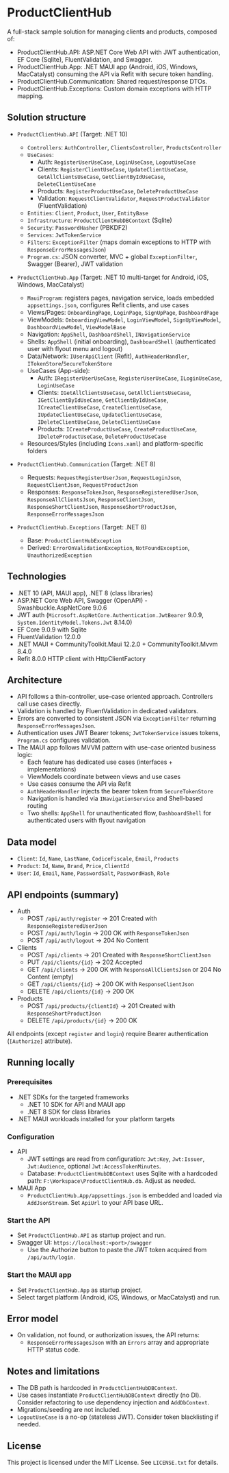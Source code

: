 # ProductClientHub

A full-stack sample solution for managing clients and products, composed of:
- ProductClientHub.API: ASP.NET Core Web API with JWT authentication, EF Core (Sqlite), FluentValidation, and Swagger.
- ProductClientHub.App: .NET MAUI app (Android, iOS, Windows, MacCatalyst) consuming the API via Refit with secure token handling.
- ProductClientHub.Communication: Shared request/response DTOs.
- ProductClientHub.Exceptions: Custom domain exceptions with HTTP mapping.

## Solution structure
- `ProductClientHub.API` (Target: .NET 10)
  - `Controllers`: `AuthController`, `ClientsController`, `ProductsController`
  - `UseCases`:
    - Auth: `RegisterUserUseCase`, `LoginUseCase`, `LogoutUseCase`
    - Clients: `RegisterClientUseCase`, `UpdateClientUseCase`, `GetAllClientsUseCase`, `GetClientByIdUseCase`, `DeleteClientUseCase`
    - Products: `RegisterProductUseCase`, `DeleteProductUseCase`
    - Validation: `RequestClientValidator`, `RequestProductValidator` (FluentValidation)
  - `Entities`: `Client`, `Product`, `User`, `EntityBase`
  - `Infrastructure`: `ProductClientHubDBContext` (Sqlite)
  - `Security`: `PasswordHasher` (PBKDF2)
  - `Services`: `JwtTokenService`
  - `Filters`: `ExceptionFilter` (maps domain exceptions to HTTP with `ResponseErrorMessagesJson`)
  - `Program.cs`: JSON converter, MVC + global `ExceptionFilter`, Swagger (Bearer), JWT validation

- `ProductClientHub.App` (Target: .NET 10 multi-target for Android, iOS, Windows, MacCatalyst)
  - `MauiProgram`: registers pages, navigation service, loads embedded `appsettings.json`, configures Refit clients, and use cases
  - Views/Pages: `OnboardingPage`, `LoginPage`, `SignUpPage`, `DashboardPage`
  - ViewModels: `OnboardingViewModel`, `LoginViewModel`, `SignUpViewModel`, `DashboardViewModel`, `ViewModelBase`
  - Navigation: `AppShell`, `DashboardShell`, `INavigationService`
  - Shells: `AppShell` (initial onboarding), `DashboardShell` (authenticated user with flyout menu and logout)
  - Data/Network: `IUserApiClient` (Refit), `AuthHeaderHandler`, `ITokenStore`/`SecureTokenStore`
  - UseCases (App-side):
    - Auth: `IRegisterUserUseCase`, `RegisterUserUseCase`, `ILoginUseCase`, `LoginUseCase`
    - Clients: `IGetAllClientsUseCase`, `GetAllClientsUseCase`, `IGetClientByIdUseCase`, `GetClientByIdUseCase`, `ICreateClientUseCase`, `CreateClientUseCase`, `IUpdateClientUseCase`, `UpdateClientUseCase`, `IDeleteClientUseCase`, `DeleteClientUseCase`
    - Products: `ICreateProductUseCase`, `CreateProductUseCase`, `IDeleteProductUseCase`, `DeleteProductUseCase`
  - Resources/Styles (including `Icons.xaml`) and platform-specific folders

- `ProductClientHub.Communication` (Target: .NET 8)
  - Requests: `RequestRegisterUserJson`, `RequestLoginJson`, `RequestClientJson`, `RequestProductJson`
  - Responses: `ResponseTokenJson`, `ResponseRegisteredUserJson`, `ResponseAllClientsJson`, `ResponseClientJson`, `ResponseShortClientJson`, `ResponseShortProductJson`, `ResponseErrorMessagesJson`

- `ProductClientHub.Exceptions` (Target: .NET 8)
  - Base: `ProductClientHubException`
  - Derived: `ErrorOnValidationException`, `NotFoundException`, `UnauthorizedException`

## Technologies
- .NET 10 (API, MAUI app), .NET 8 (class libraries)
- ASP.NET Core Web API, Swagger (OpenAPI) - Swashbuckle.AspNetCore 9.0.6
- JWT auth (`Microsoft.AspNetCore.Authentication.JwtBearer` 9.0.9, `System.IdentityModel.Tokens.Jwt` 8.14.0)
- EF Core 9.0.9 with Sqlite
- FluentValidation 12.0.0
- .NET MAUI + CommunityToolkit.Maui 12.2.0 + CommunityToolkit.Mvvm 8.4.0
- Refit 8.0.0 HTTP client with HttpClientFactory

## Architecture
- API follows a thin-controller, use-case oriented approach. Controllers call use cases directly.
- Validation is handled by FluentValidation in dedicated validators.
- Errors are converted to consistent JSON via `ExceptionFilter` returning `ResponseErrorMessagesJson`.
- Authentication uses JWT Bearer tokens; `JwtTokenService` issues tokens, `Program.cs` configures validation.
- The MAUI app follows MVVM pattern with use-case oriented business logic:
  - Each feature has dedicated use cases (interfaces + implementations)
  - ViewModels coordinate between views and use cases
  - Use cases consume the API via Refit
  - `AuthHeaderHandler` injects the bearer token from `SecureTokenStore`
  - Navigation is handled via `INavigationService` and Shell-based routing
  - Two shells: `AppShell` for unauthenticated flow, `DashboardShell` for authenticated users with flyout navigation

## Data model
- `Client`: `Id`, `Name`, `LastName`, `CodiceFiscale`, `Email`, `Products`
- `Product`: `Id`, `Name`, `Brand`, `Price`, `ClientId`
- `User`: `Id`, `Email`, `Name`, `PasswordSalt`, `PasswordHash`, `Role`

## API endpoints (summary)
- Auth
  - POST `/api/auth/register` → 201 Created with `ResponseRegisteredUserJson`
  - POST `/api/auth/login` → 200 OK with `ResponseTokenJson`
  - POST `/api/auth/logout` → 204 No Content
- Clients
  - POST `/api/clients` → 201 Created with `ResponseShortClientJson`
  - PUT `/api/clients/{id}` → 202 Accepted
  - GET `/api/clients` → 200 OK with `ResponseAllClientsJson` or 204 No Content (empty)
  - GET `/api/clients/{id}` → 200 OK with `ResponseClientJson`
  - DELETE `/api/clients/{id}` → 200 OK
- Products
  - POST `/api/products/{clientId}` → 201 Created with `ResponseShortProductJson`
  - DELETE `/api/products/{id}` → 200 OK

All endpoints (except `register` and `login`) require Bearer authentication (`[Authorize]` attribute).

## Running locally
### Prerequisites
- .NET SDKs for the targeted frameworks
  - .NET 10 SDK for API and MAUI app
  - .NET 8 SDK for class libraries
- .NET MAUI workloads installed for your platform targets

### Configuration
- API
  - JWT settings are read from configuration: `Jwt:Key`, `Jwt:Issuer`, `Jwt:Audience`, optional `Jwt:AccessTokenMinutes`.
  - Database: `ProductClientHubDBContext` uses Sqlite with a hardcoded path: `F:\Workspace\ProductClientHub.db`. Adjust as needed.
- MAUI App
  - `ProductClientHub.App/appsettings.json` is embedded and loaded via `AddJsonStream`. Set `ApiUrl` to your API base URL.

### Start the API
- Set `ProductClientHub.API` as startup project and run.
- Swagger UI: `https://localhost:<port>/swagger`
  - Use the Authorize button to paste the JWT token acquired from `/api/auth/login`.

### Start the MAUI app
- Set `ProductClientHub.App` as startup project.
- Select target platform (Android, iOS, Windows, or MacCatalyst) and run.

## Error model
- On validation, not found, or authorization issues, the API returns:
  - `ResponseErrorMessagesJson` with an `Errors` array and appropriate HTTP status code.

## Notes and limitations
- The DB path is hardcoded in `ProductClientHubDBContext`.
- Use cases instantiate `ProductClientHubDBContext` directly (no DI). Consider refactoring to use dependency injection and `AddDbContext`.
- Migrations/seeding are not included.
- `LogoutUseCase` is a no-op (stateless JWT). Consider token blacklisting if needed.

## License
This project is licensed under the MIT License. See `LICENSE.txt` for details.
